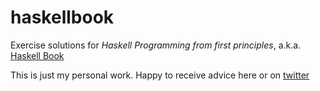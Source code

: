 # haskellbook
Exercise solutions for _Haskell Programming from first principles_, a.k.a. [Haskell Book](http://haskellbook.com)

This is just my personal work. Happy to receive advice here or on [twitter](https://twitter.com/intent/tweet?text=@dmlvianna%20&related=github&url=https://t.co/PGtie7leCX)
